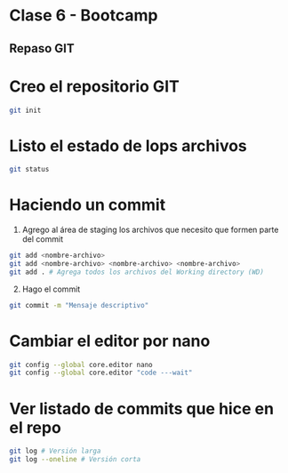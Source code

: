 # Clase 6 - Bootcamp

## Repaso GIT

# Creo el repositorio GIT

```sh
git init
```

# Listo el estado de lops archivos

```sh
git status
```

# Haciendo un commit

1. Agrego al área de staging los archivos que necesito que formen parte del commit

```sh
git add <nombre-archivo>
git add <nombre-archivo> <nombre-archivo> <nombre-archivo>
git add . # Agrega todos los archivos del Working directory (WD)
```

2. Hago el commit

```sh
git commit -m "Mensaje descriptivo"
```

# Cambiar el editor por nano

```sh
git config --global core.editor nano
git config --global core.editor "code ---wait"
```

# Ver listado de commits que hice en el repo

```sh
git log # Versión larga
git log --oneline # Versión corta
```